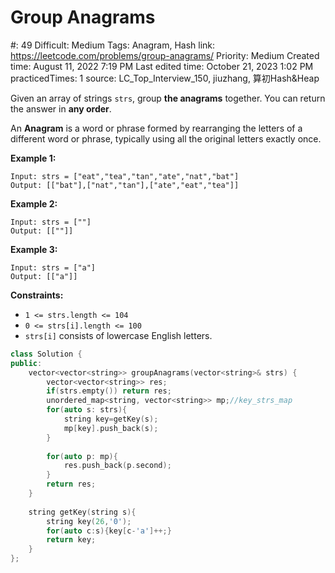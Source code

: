 # Group Anagrams

#: 49
Difficult: Medium
Tags: Anagram, Hash
link: https://leetcode.com/problems/group-anagrams/
Priority: Medium
Created time: August 11, 2022 7:19 PM
Last edited time: October 21, 2023 1:02 PM
practicedTimes: 1
source: LC_Top_Interview_150, jiuzhang, 算初Hash&Heap

Given an array of strings `strs`, group **the anagrams** together. You can return the answer in **any order**.

An **Anagram** is a word or phrase formed by rearranging the letters of a different word or phrase, typically using all the original letters exactly once.

**Example 1:**

```
Input: strs = ["eat","tea","tan","ate","nat","bat"]
Output: [["bat"],["nat","tan"],["ate","eat","tea"]]

```

**Example 2:**

```
Input: strs = [""]
Output: [[""]]

```

**Example 3:**

```
Input: strs = ["a"]
Output: [["a"]]

```

**Constraints:**

- `1 <= strs.length <= 104`
- `0 <= strs[i].length <= 100`
- `strs[i]` consists of lowercase English letters.

```cpp
class Solution {
public:
    vector<vector<string>> groupAnagrams(vector<string>& strs) {
        vector<vector<string>> res;
        if(strs.empty()) return res;
        unordered_map<string, vector<string>> mp;//key_strs_map
        for(auto s: strs){
            string key=getKey(s);
            mp[key].push_back(s);
        }
        
        for(auto p: mp){
            res.push_back(p.second);
        }
        return res;
    }
    
    string getKey(string s){
        string key(26,'0');
        for(auto c:s){key[c-'a']++;}
        return key;
    }
};
```